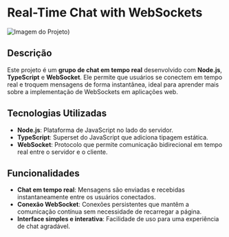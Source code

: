 # Real-Time Chat with WebSockets

![Imagem do Projeto]([https://i.imgur.com/jLRyLfB.png]))

## Descrição

Este projeto é um **grupo de chat em tempo real** desenvolvido com **Node.js**, **TypeScript** e **WebSocket**. Ele permite que usuários se conectem em tempo real e troquem mensagens de forma instantânea, ideal para aprender mais sobre a implementação de WebSockets em aplicações web.

## Tecnologias Utilizadas

- **Node.js**: Plataforma de JavaScript no lado do servidor.
- **TypeScript**: Superset do JavaScript que adiciona tipagem estática.
- **WebSocket**: Protocolo que permite comunicação bidirecional em tempo real entre o servidor e o cliente.

## Funcionalidades

- **Chat em tempo real**: Mensagens são enviadas e recebidas instantaneamente entre os usuários conectados.
- **Conexão WebSocket**: Conexões persistentes que mantêm a comunicação contínua sem necessidade de recarregar a página.
- **Interface simples e interativa**: Facilidade de uso para uma experiência de chat agradável.
